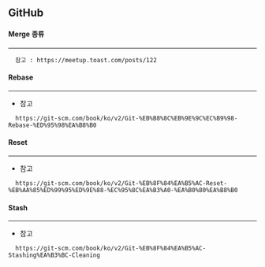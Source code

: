## GitHub

#### Merge 종류
---
```
  참고 : https://meetup.toast.com/posts/122
```

#### Rebase
---
+ 참고
```
  https://git-scm.com/book/ko/v2/Git-%EB%B8%8C%EB%9E%9C%EC%B9%98-Rebase-%ED%95%98%EA%B8%B0
```

#### Reset
---
+ 참고
```
  https://git-scm.com/book/ko/v2/Git-%EB%8F%84%EA%B5%AC-Reset-%EB%AA%85%ED%99%95%ED%9E%88-%EC%95%8C%EA%B3%A0-%EA%B0%80%EA%B8%B0
```

#### Stash
---
+ 참고
```
  https://git-scm.com/book/ko/v2/Git-%EB%8F%84%EA%B5%AC-Stashing%EA%B3%BC-Cleaning
```
